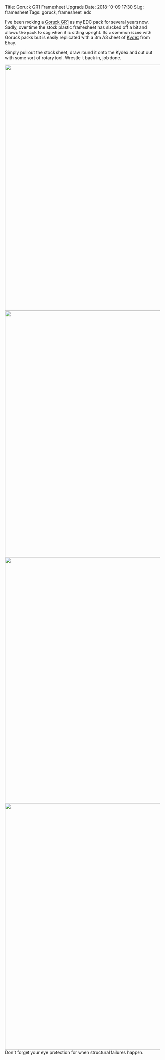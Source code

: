 Title: Goruck GR1 Framesheet Upgrade
Date: 2018-10-09 17:30
Slug: framesheet
Tags: goruck, framesheet, edc

I've been rocking a [Goruck GR1](https://www.goruck.com/GR1) as my EDC pack for several years now. Sadly, over time the stock plastic framesheet has slacked off a bit and allows the pack to sag when it is sitting upright. Its a common issue with Goruck packs but is easily replicated with a 3m A3 sheet of [Kydex](https://en.wikipedia.org/wiki/Kydex) from Ebay.

Simply pull out the stock sheet, draw round it onto the Kydex and cut out with some sort of rotary tool. Wrestle it back in, job done.

<img src="/media/images/2018-10-09 sheets.jpg" width="800px" class="align-center" />

<img src="/media/images/2018-10-09 cut out.jpg" width="800px" class="align-center" />

<img src="/media/images/2018-10-09 in.jpg" width="800px" class="align-center" />

<img src="/media/images/2018-10-09 broken.jpg" width="800px" class="align-center" />
Don't forget your eye protection for when structural failures happen.
